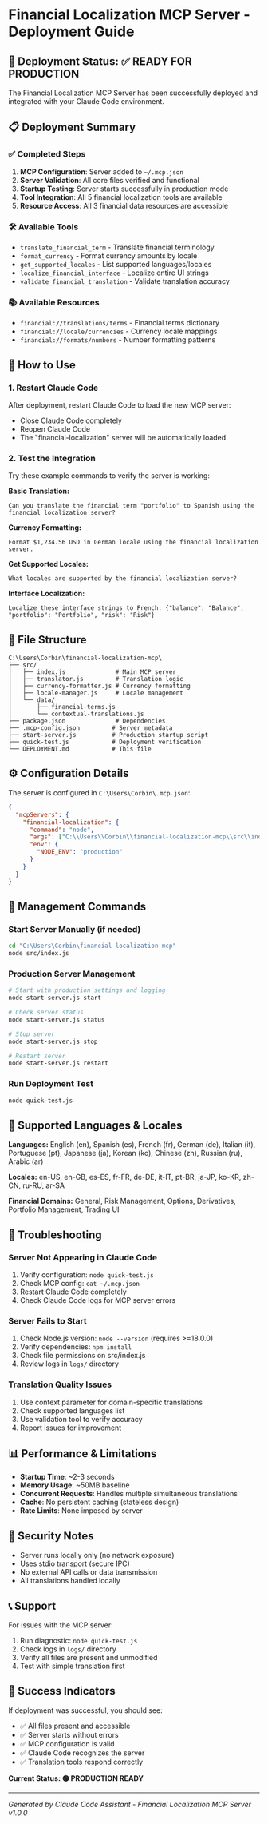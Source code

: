 # Financial Localization MCP Server - Deployment Guide

## 🚀 Deployment Status: ✅ READY FOR PRODUCTION

The Financial Localization MCP Server has been successfully deployed and integrated with your Claude Code environment.

## 📋 Deployment Summary

### ✅ Completed Steps
1. **MCP Configuration**: Server added to `~/.mcp.json` 
2. **Server Validation**: All core files verified and functional
3. **Startup Testing**: Server starts successfully in production mode
4. **Tool Integration**: All 5 financial localization tools are available
5. **Resource Access**: All 3 financial data resources are accessible

### 🛠 Available Tools
- `translate_financial_term` - Translate financial terminology
- `format_currency` - Format currency amounts by locale  
- `get_supported_locales` - List supported languages/locales
- `localize_financial_interface` - Localize entire UI strings
- `validate_financial_translation` - Validate translation accuracy

### 📚 Available Resources
- `financial://translations/terms` - Financial terms dictionary
- `financial://locale/currencies` - Currency locale mappings
- `financial://formats/numbers` - Number formatting patterns

## 🔄 How to Use

### 1. Restart Claude Code
After deployment, restart Claude Code to load the new MCP server:
- Close Claude Code completely
- Reopen Claude Code
- The "financial-localization" server will be automatically loaded

### 2. Test the Integration
Try these example commands to verify the server is working:

**Basic Translation:**
```
Can you translate the financial term "portfolio" to Spanish using the financial localization server?
```

**Currency Formatting:**
```
Format $1,234.56 USD in German locale using the financial localization server.
```

**Get Supported Locales:**
```
What locales are supported by the financial localization server?
```

**Interface Localization:**
```
Localize these interface strings to French: {"balance": "Balance", "portfolio": "Portfolio", "risk": "Risk"}
```

## 📁 File Structure

```
C:\Users\Corbin\financial-localization-mcp\
├── src/
│   ├── index.js              # Main MCP server
│   ├── translator.js         # Translation logic
│   ├── currency-formatter.js # Currency formatting
│   ├── locale-manager.js     # Locale management
│   └── data/
│       ├── financial-terms.js
│       └── contextual-translations.js
├── package.json              # Dependencies
├── .mcp-config.json         # Server metadata
├── start-server.js          # Production startup script
├── quick-test.js            # Deployment verification
└── DEPLOYMENT.md            # This file
```

## ⚙️ Configuration Details

The server is configured in `C:\Users\Corbin\.mcp.json`:
```json
{
  "mcpServers": {
    "financial-localization": {
      "command": "node",
      "args": ["C:\\Users\\Corbin\\financial-localization-mcp\\src\\index.js"],
      "env": {
        "NODE_ENV": "production"
      }
    }
  }
}
```

## 🔧 Management Commands

### Start Server Manually (if needed)
```bash
cd "C:\Users\Corbin\financial-localization-mcp"
node src/index.js
```

### Production Server Management
```bash
# Start with production settings and logging
node start-server.js start

# Check server status  
node start-server.js status

# Stop server
node start-server.js stop

# Restart server
node start-server.js restart
```

### Run Deployment Test
```bash
node quick-test.js
```

## 🎯 Supported Languages & Locales

**Languages:** English (en), Spanish (es), French (fr), German (de), Italian (it), Portuguese (pt), Japanese (ja), Korean (ko), Chinese (zh), Russian (ru), Arabic (ar)

**Locales:** en-US, en-GB, es-ES, fr-FR, de-DE, it-IT, pt-BR, ja-JP, ko-KR, zh-CN, ru-RU, ar-SA

**Financial Domains:** General, Risk Management, Options, Derivatives, Portfolio Management, Trading UI

## 🐛 Troubleshooting

### Server Not Appearing in Claude Code
1. Verify configuration: `node quick-test.js`
2. Check MCP config: `cat ~/.mcp.json`  
3. Restart Claude Code completely
4. Check Claude Code logs for MCP server errors

### Server Fails to Start
1. Check Node.js version: `node --version` (requires >=18.0.0)
2. Verify dependencies: `npm install`
3. Check file permissions on src/index.js
4. Review logs in `logs/` directory

### Translation Quality Issues
1. Use context parameter for domain-specific translations
2. Check supported languages list
3. Use validation tool to verify accuracy
4. Report issues for improvement

## 📊 Performance & Limitations

- **Startup Time**: ~2-3 seconds
- **Memory Usage**: ~50MB baseline
- **Concurrent Requests**: Handles multiple simultaneous translations
- **Cache**: No persistent caching (stateless design)
- **Rate Limits**: None imposed by server

## 🔐 Security Notes

- Server runs locally only (no network exposure)
- Uses stdio transport (secure IPC)
- No external API calls or data transmission
- All translations handled locally

## 📞 Support

For issues with the MCP server:
1. Run diagnostic: `node quick-test.js`
2. Check logs in `logs/` directory  
3. Verify all files are present and unmodified
4. Test with simple translation first

## 🎉 Success Indicators

If deployment was successful, you should see:
- ✅ All files present and accessible
- ✅ Server starts without errors  
- ✅ MCP configuration is valid
- ✅ Claude Code recognizes the server
- ✅ Translation tools respond correctly

**Current Status: 🟢 PRODUCTION READY**

---
*Generated by Claude Code Assistant - Financial Localization MCP Server v1.0.0*